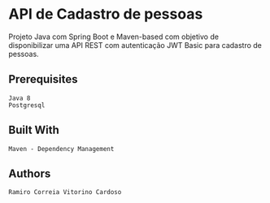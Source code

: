 # API de Cadastro de pessoas

Projeto Java com Spring Boot e Maven-based com objetivo de disponibilizar uma API REST com autenticação JWT Basic para cadastro de pessoas.

## Prerequisites

	Java 8
	Postgresql

## Built With 

	Maven - Dependency Management

## Authors

	Ramiro Correia Vitorino Cardoso
 

